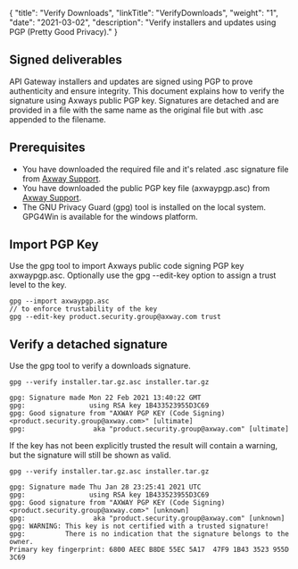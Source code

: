 {
"title": "Verify Downloads",
  "linkTitle": "VerifyDownloads",
  "weight": "1",
  "date": "2021-03-02",
  "description": "Verify installers and updates using PGP (Pretty Good Privacy)."
}

## Signed deliverables

API Gateway installers and updates are signed using PGP to prove authenticity and ensure integrity. This document explains how to verify the signature using Axways public PGP key. Signatures are detached and are provided in a file with the same name as the original file but with .asc appended to the filename.

## Prerequisites

* You have downloaded the required file and it's related .asc signature file from [Axway Support](https://support.axway.com).
* You have downloaded the public PGP key file (axwaypgp.asc) from [Axway Support](https://support.axway.com).
* The GNU Privacy Guard (gpg) tool is installed on the local system. GPG4Win is available for the windows platform.

## Import PGP Key

Use the gpg tool to import Axways public code signing PGP key axwaypgp.asc. Optionally use the gpg --edit-key option to assign a trust level to the key.

```
gpg --import axwaypgp.asc
// to enforce trustability of the key
gpg --edit-key product.security.group@axway.com trust
```

## Verify a detached signature

Use the gpg tool to verify a downloads signature.

```
gpg --verify installer.tar.gz.asc installer.tar.gz

gpg: Signature made Mon 22 Feb 2021 13:40:22 GMT
gpg:                using RSA key 1B433523955D3C69
gpg: Good signature from "AXWAY PGP KEY (Code Signing) <product.security.group@axway.com>" [ultimate]
gpg:                 aka "product.security.group@axway.com" [ultimate]
```

If the key has not been explicitly trusted the result will contain a warning, but the signature will still be shown as valid.

```
gpg --verify installer.tar.gz.asc installer.tar.gz
 
gpg: Signature made Thu Jan 28 23:25:41 2021 UTC
gpg:                using RSA key 1B433523955D3C69
gpg: Good signature from "AXWAY PGP KEY (Code Signing) <product.security.group@axway.com>" [unknown]
gpg:                 aka "product.security.group@axway.com" [unknown]
gpg: WARNING: This key is not certified with a trusted signature!
gpg:          There is no indication that the signature belongs to the owner.
Primary key fingerprint: 6800 AEEC B8DE 55EC 5A17  47F9 1B43 3523 955D 3C69
```

